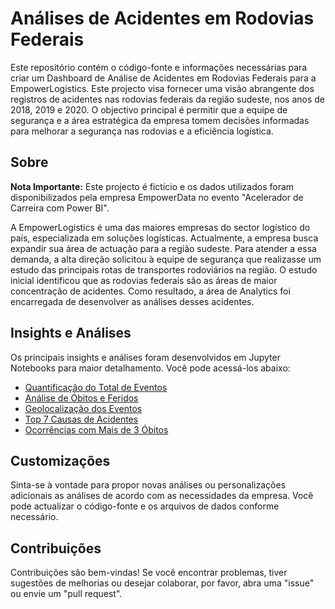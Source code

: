 # Análises de Acidentes em Rodovias Federais

Este repositório contém o código-fonte e informações necessárias para criar um Dashboard de Análise de Acidentes em Rodovias Federais para a EmpowerLogistics. Este projecto visa fornecer uma visão abrangente dos registros de acidentes nas rodovias federais da região sudeste, nos anos de 2018, 2019 e 2020. O objectivo principal é permitir que a equipe de segurança e a área estratégica da empresa tomem decisões informadas para melhorar a segurança nas rodovias e a eficiência logística.

## Sobre

**Nota Importante:** Este projecto é fictício e os dados utilizados foram disponibilizados pela empresa EmpowerData no evento "Acelerador de Carreira com Power BI".

A EmpowerLogistics é uma das maiores empresas do sector logístico do país, especializada em soluções logísticas. Actualmente, a empresa busca expandir sua área de actuação para a região sudeste. Para atender a essa demanda, a alta direção solicitou à equipe de segurança que realizasse um estudo das principais rotas de transportes rodoviários na região. O estudo inicial identificou que as rodovias federais são as áreas de maior concentração de acidentes. Como resultado, a área de Analytics foi encarregada de desenvolver as análises desses acidentes.

## Insights e Análises

Os principais insights e análises foram desenvolvidos em Jupyter Notebooks para maior detalhamento. Você pode acessá-los abaixo:

- [Quantificação do Total de Eventos](https://github.com/fernandogomesfg/analise-acidentes-empowerlogistics)
- [Análise de Óbitos e Feridos](https://github.com/fernandogomesfg/analise-acidentes-empowerlogistics)
- [Geolocalização dos Eventos](https://github.com/fernandogomesfg/analise-acidentes-empowerlogistics/blob/main/notebooks/Geolocalizacao.ipynb)
- [Top 7 Causas de Acidentes](https://github.com/fernandogomesfg/analise-acidentes-empowerlogistics)
- [Ocorrências com Mais de 3 Óbitos](https://github.com/fernandogomesfg/analise-acidentes-empowerlogistics)

## Customizações

Sinta-se à vontade para propor novas análises ou personalizações adicionais as análises de acordo com as necessidades da empresa. Você pode actualizar o código-fonte e os arquivos de dados conforme necessário.

## Contribuições

Contribuições são bem-vindas! Se você encontrar problemas, tiver sugestões de melhorias ou desejar colaborar, por favor, abra uma "issue" ou envie um "pull request".
